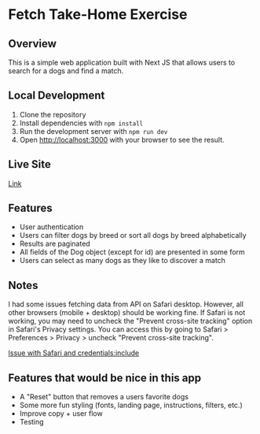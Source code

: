 # Fetch Take-Home Exercise

## Overview

This is a simple web application built with Next JS that allows users to search for a dogs and find a match.

## Local Development

1. Clone the repository
2. Install dependencies with `npm install`
3. Run the development server with `npm run dev`
4. Open [http://localhost:3000](http://localhost:3000) with your browser to see the result.

## Live Site

[Link](https://fetch-frontend-take-home.vercel.app/)

## Features

- User authentication
- Users can filter dogs by breed or sort all dogs by breed alphabetically
- Results are paginated
- All fields of the Dog object (except for id) are presented in some form
- Users can select as many dogs as they like to discover a match

## Notes

I had some issues fetching data from API on Safari desktop. However, all other browsers (mobile + desktop) should be working fine. If Safari is not working, you may need to uncheck the "Prevent cross-site tracking" option in Safari's Privacy settings. You can access this by going to Safari > Preferences > Privacy > uncheck "Prevent cross-site tracking".

[Issue with Safari and credentials:include](https://stackoverflow.com/questions/54509950/credentials-include-not-including-cookie-header)

## Features that would be nice in this app

- A "Reset" button that removes a users favorite dogs
- Some more fun styling (fonts, landing page, instructions, filters, etc.)
- Improve copy + user flow
- Testing
